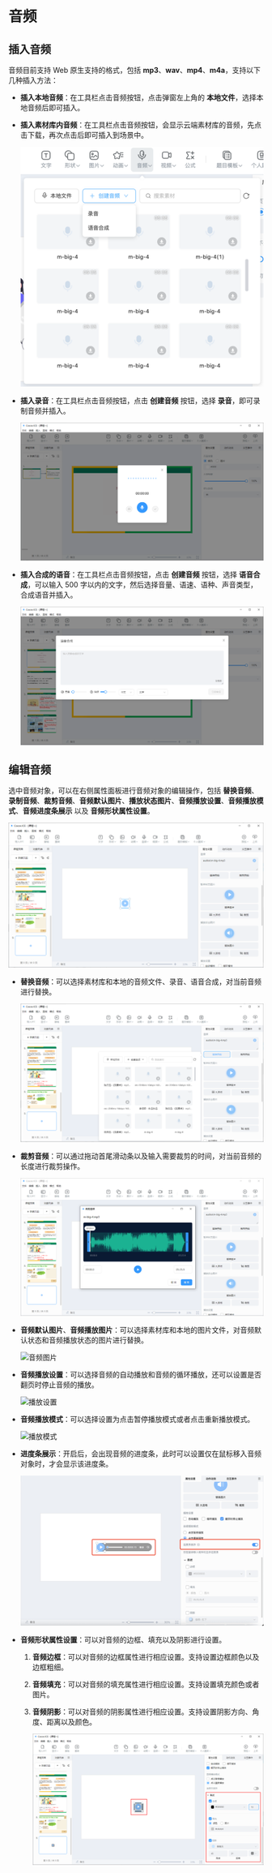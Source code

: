 # 音频

## 插入音频

音频目前支持 Web 原生支持的格式，包括 **mp3**、**wav**、**mp4**、**m4a**，支持以下几种插入方法：

- **插入本地音频**：在工具栏点击音频按钮，点击弹窗左上角的 **本地文件**，选择本地音频后即可插入。

- **插入素材库内音频**：在工具栏点击音频按钮，会显示云端素材库的音频，先点击下载，再次点击后即可插入到场景中。

    ![插入音频](img/source.png)

- **插入录音**：在工具栏点击音频按钮，点击 **创建音频** 按钮，选择 **录音**，即可录制音频并插入。

    ![录制音频](img/recordaudio.png)

- **插入合成的语音**：在工具栏点击音频按钮，点击 **创建音频** 按钮，选择 **语音合成**，可以输入 500 字以内的文字，然后选择音量、语速、语种、声音类型，合成语音并插入。

    ![语音合成](img/texttoaudio.png)

## 编辑音频

选中音频对象，可以在右侧属性面板进行音频对象的编辑操作，包括 **替换音频**、**录制音频**、**裁剪音频**、**音频默认图片**、**播放状态图片**、**音频播放设置**、**音频播放模式**、**音频进度条展示** 以及 **音频形状属性设置**。

![音频属性](img/audio.png)

- **替换音频**：可以选择素材库和本地的音频文件、录音、语音合成，对当前音频进行替换。

    ![替换音频](img/changeaudio.png)

- **裁剪音频**：可以通过拖动首尾滑动条以及输入需要裁剪的时间，对当前音频的长度进行裁剪操作。

    ![裁剪音频](img/cutaudio.png)

- **音频默认图片**、**音频播放图片**：可以选择素材库和本地的图片文件，对音频默认状态和音频播放状态的图片进行替换。

    ![音频图片](img/audiopicture.png)

- **音频播放设置**：可以选择音频的自动播放和音频的循环播放，还可以设置是否翻页时停止音频的播放。

    ![播放设置](img/audiosetting.png)

- **音频播放模式**：可以选择设置为点击暂停播放模式或者点击重新播放模式。

    ![播放模式](img/audiopattern.png)

- **进度条展示**：开启后，会出现音频的进度条，此时可以设置仅在鼠标移入音频对象时，才会显示该进度条。

    ![进度条展示](img/progressbar.png)

- **音频形状属性设置**：可以对音频的边框、填充以及阴影进行设置。

    1. **音频边框**：可以对音频的边框属性进行相应设置。支持设置边框颜色以及边框粗细。

    2. **音频填充**：可以对音频的填充属性进行相应设置。支持设置填充颜色或者图片。

    3. **音频阴影**：可以对音频的阴影属性进行相应设置。支持设置阴影方向、角度、距离以及颜色。

        ![音频样式](img/audioshadow.png)

